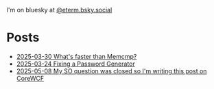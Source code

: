 I'm on bluesky at [@eterm.bsky.social](https://bsky.app/profile/eterm.bsky.social)

# Posts

 - [2025-03-30 What's faster than Memcmp?](/2025-03-30-FasterThanMemCmp)
 - [2025-03-24 Fixing a Password Generator](/2025-03-24-PasswordGen)
 - [2025-05-08 My SO question was closed so I'm writing this post on CoreWCF](/2025-05-08-CoreWCF)
